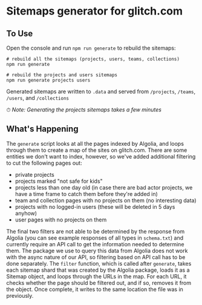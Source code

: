 # Sitemaps generator for glitch.com

To Use
---

Open the console and run `npm run generate` to rebuild the sitemaps:

```
# rebuild all the sitemaps (projects, users, teams, collections)
npm run generate

# rebuild the projects and users sitemaps
npm run generate projects users
```
Generated sitemaps are written to `.data` and served from `/projects`, `/teams`, `/users`, and `/collections`

⏱ *Note: Generating the projects sitemaps takes a few minutes*

What's Happening
---

The `generate` script looks at all the pages indexed by Algolia, and loops through them to create a map of the sites on glitch.com.
There are some entities we don't want to index, however, so we've added additional filtering to cut the following pages out:
-  private projects
-  projects marked "not safe for kids"
-  projects less than one day old (in case there are bad actor projects, we have a time frame to catch them before they're added in)
-  team and collection pages with no projects on them (no interesting data)
-  projects with no logged-in users (these will be deleted in 5 days anyhow)
-  user pages with no projects on them

The final two filters are not able to be determined by the response from Algolia (you can see example responses of all types in `schema.txt`) and currently require an API call to get the information needed to determine them.
The package we use to query this data from Algolia does not work with the async nature of our API, so filtering based on API call has to be done separately.
The `filter` function, which is called after `generate`, takes each sitemap shard that was created by the Algolia package, loads it as a Sitemap object, and loops through the URLs in the map.
For each URL, it checks whether the page should be filtered out, and if so, removes it from the object. Once complete, it writes to the same location the file was in previously.